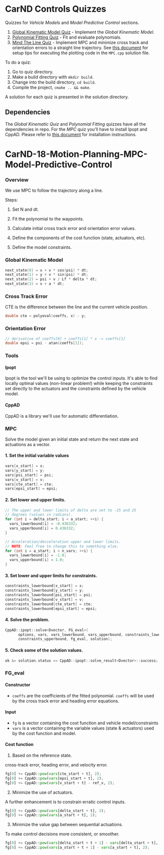 # CarND Controls Quizzes

Quizzes for *Vehicle Models* and *Model Predictive Control* sections.

1. [Global Kinematic Model Quiz](./global_kinematic_model) - Implement the *Global Kinematic Model*.
2. [Polynomial Fitting Quiz](./polyfit) - Fit and evaluate polynomials.
3. [Mind The Line Quiz](./mpc_to_line) - Implement MPC and minimize cross track and orientation errors to a straight line trajectory.  See [this document](https://github.com/udacity/CarND-MPC-Quizzes/blob/master/install_Ipopt_CppAD.md) for setup tips for executing the plotting code in the ```MPC.cpp``` solution file.

To do a quiz:

1. Go to quiz directory.
2. Make a build directory with `mkdir build`.
3. Change into the build directory, `cd build`.
4. Compile the project, `cmake .. && make`.

A solution for each quiz is presented in the solution directory.

## Dependencies

The *Global Kinematic Quiz* and *Polynomial Fitting* quizzes have all the dependencies in repo. For the *MPC* quiz
you'll have to install Ipopt and CppAD.  Please refer to [this document](https://github.com/udacity/CarND-MPC-Quizzes/blob/master/install_Ipopt_CppAD.md) for installation instructions.


# CarND-18-Motion-Planning-MPC-Model-Predictive-Control

### Overview

We use MPC to follow the trajectory along a line.

Steps:

1. Set N and dt.

2. Fit the polynomial to the waypoints.

3. Calculate initial cross track error and orientation error values.

4. Define the components of the cost function (state, actuators, etc).

5. Define the model constraints. 

### Global Kinematic Model

```cpp
next_state(0) = x + v * cos(psi) * dt;
next_state(1) = y + v * sin(psi) * dt;
next_state(2) = psi + v / Lf * delta * dt;
next_state(3) = v + a * dt;
```

### Cross Track Error

CTE is the difference between the line and the current vehicle position.
```cpp
double cte = polyeval(coeffs, x) - y;
```

### Orientation Error

```cpp
// derivative of coeffs[0] + coeffs[1] * x -> coeffs[1]
double epsi = psi - atan(coeffs[1]);
```

### Tools

#### Ipopt

Ipopt is the tool we'll be using to optimize the control inputs. It's able to find locally optimal values (non-linear problem!) while keeping the constraints set directly to the actuators and the constraints defined by the vehicle model.

#### CppAD

CppAD is a library we'll use for automatic differentiation.

### MPC

Solve the model given an initial state and return the next state and actuations as a vector.

#### 1. Set the initial variable values
```cpp
vars[x_start] = x;
vars[y_start] = y;
vars[psi_start] = psi;
vars[v_start] = v;
vars[cte_start] = cte;
vars[epsi_start] = epsi;
```

#### 2. Set lower and upper limits.
```cpp
// The upper and lower limits of delta are set to -25 and 25
// degrees (values in radians).
for (int i = delta_start; i < a_start; ++i) {
  vars_lowerbound[i] = -0.436332;
  vars_upperbound[i] = 0.436332;
}

// Acceleration/decceleration upper and lower limits.
// NOTE: Feel free to change this to something else.
for (int i = a_start; i < n_vars; ++i) {
  vars_lowerbound[i] = -1.0;
  vars_upperbound[i] = 1.0;
}
```

#### 3. Set lower and upper limits for constraints.
```cpp
constraints_lowerbound[x_start] = x;
constraints_lowerbound[y_start] = y;
constraints_lowerbound[psi_start] = psi;
constraints_lowerbound[v_start] = v;
constraints_lowerbound[cte_start] = cte;
constraints_lowerbound[epsi_start] = epsi;
```

#### 4. Solve the problem.
```cpp
CppAD::ipopt::solve<Dvector, FG_eval>(
      options, vars, vars_lowerbound, vars_upperbound, constraints_lowerbound,
      constraints_upperbound, fg_eval, solution);
```
      
#### 5. Check some of the solution values.
```cpp
ok &= solution.status == CppAD::ipopt::solve_result<Dvector>::success;
```

### FG_eval

#### Constructor

- `coeffs` are the coefficients of the fitted polynomial. `coeffs` will be used by the cross track error and heading error equations.

#### Input

- `fg` is a vector containing the cost function and vehicle model/constraints
- `vars` is a vector containing the variable values (state & actuators) used by the cost function and model.

#### Cost function

1. Based on the reference state.

cross-track error, heading error, and velocity error.

```python
fg[0] += CppAD::pow(vars[cte_start + t], 2);
fg[0] += CppAD::pow(vars[epsi_start + t], 2);
fg[0] += CppAD::pow(vars[v_start + t] - ref_v, 2);
```

2. Minimize the use of actuators.

A further enhancement is to constrain erratic control inputs.

```python
fg[0] += CppAD::pow(vars[delta_start + t], 2);
fg[0] += CppAD::pow(vars[a_start + t], 2);
```

3. Minimize the value gap between sequential actuations.

To make control decisions more consistent, or smoother.

```python
fg[0] += CppAD::pow(vars[delta_start + t + 1] - vars[delta_start + t], 2);
fg[0] += CppAD::pow(vars[a_start + t + 1] - vars[a_start + t], 2);
```
